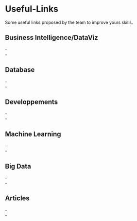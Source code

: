 # Useful-Links
Some useful links proposed by the team to improve yours skills.

<h2>Business Intelligence/DataViz</h2>
-<br>
-
<h2>Database</h2>
-<br>
-
<h2>Developpements</h2>
-<br>
-
<h2>Machine Learning</h2>
-<br>
-
<h2>Big Data</h2>
-<br>
-
<h2>Articles</h2>
-<br>
-
